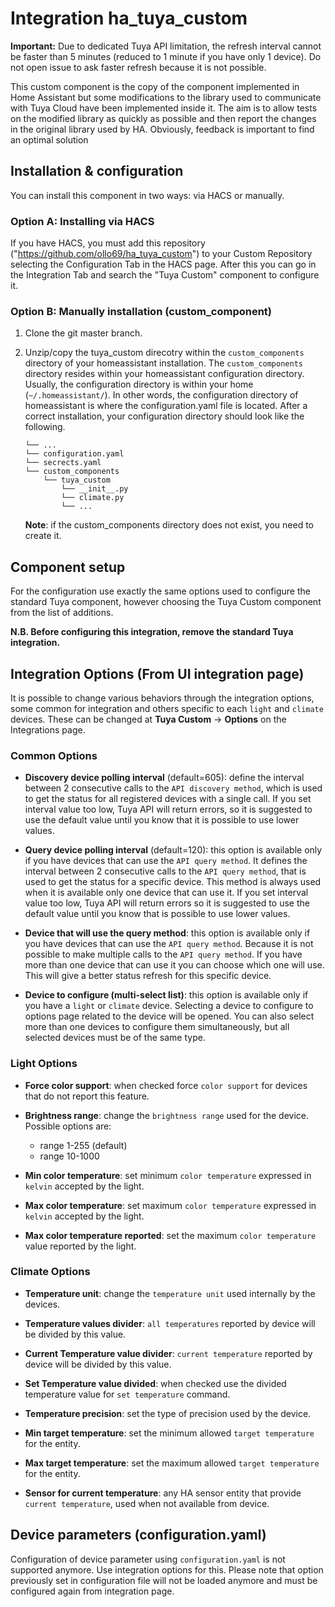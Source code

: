 # Integration ha_tuya_custom

**Important:** Due to dedicated Tuya API limitation, the refresh interval cannot be faster than 5 minutes
(reduced to 1 minute if you have only 1 device). Do not open issue to ask faster refresh because it is not possible. 
 
This custom component is the copy of the component implemented in Home Assistant but some modifications to the library
used to communicate with Tuya Cloud have been implemented inside it.
The aim is to allow tests on the modified library as quickly as possible and then report the changes in the original 
library used by HA.
Obviously, feedback is important to find an optimal solution

## Installation & configuration
You can install this component in two ways: via HACS or manually.

### Option A: Installing via HACS
If you have HACS, you must add this repository ("https://github.com/ollo69/ha_tuya_custom") to your Custom Repository 
selecting the Configuration Tab in the HACS page.
After this you can go in the Integration Tab and search the "Tuya Custom" component to configure it.

### Option B: Manually installation (custom_component)
1. Clone the git master branch.
1. Unzip/copy the tuya_custom direcotry within the `custom_components` directory of your homeassistant installation.
The `custom_components` directory resides within your homeassistant configuration directory.
Usually, the configuration directory is within your home (`~/.homeassistant/`).
In other words, the configuration directory of homeassistant is where the configuration.yaml file is located.
After a correct installation, your configuration directory should look like the following.
    ```
    └── ...
    └── configuration.yaml
    └── secrects.yaml
    └── custom_components
        └── tuya_custom
            └── __init__.py
            └── climate.py
            └── ...
    ```

    **Note**: if the custom_components directory does not exist, you need to create it.
    
## Component setup    

For the configuration use exactly the same options used to configure the standard Tuya component, however choosing the Tuya Custom component from the list of additions.

**N.B. Before configuring this integration, remove the standard Tuya integration.**

## Integration Options (From UI integration page)

It is possible to change various behaviors through the integration options, some common for integration and others specific to each `light` and `climate` devices. These can be changed at **Tuya Custom** -> **Options** on the Integrations page.

### Common Options

- **Discovery device polling interval** (default=605): define the interval between 2 consecutive calls to the `API discovery method`, which is used to get the status for all registered devices with a single call. If you set interval value too low, Tuya API will return errors, so it is suggested to use the default value until
you know that it is possible to use lower values.

- **Query device polling interval** (default=120): this option is available only if you have devices that can use the `API query method`. 
It defines the interval between 2 consecutive calls to the `API query method`, that is used to get the status for a specific device. 
This method is always used when it is available only one device that can use it. If you set interval value too low, Tuya API will return errors 
so it is suggested to use the default value until you know that is possible to use lower values.

- **Device that will use the query method**: this option is available only if you have devices that can use the `API query method`. 
Because it is not possible to make multiple calls to the `API query method`. If you have more than one device that can use it you can choose which one will use. This will give a better status refresh for this specific device.

- **Device to configure (multi-select list)**: this option is available only if you have a `light` or `climate` device. Selecting a device to 
configure to options page related to the device will be opened. You can also select more than one devices to configure them simultaneously, 
but all selected devices must be of the same type.

### Light Options

- **Force color support**: when checked force `color support` for devices that do not report this feature.

- **Brightness range**: change the `brightness range` used for the device. Possible options are:
    - range 1-255 (default)
    - range 10-1000

- **Min color temperature**: set minimum `color temperature` expressed in `kelvin` accepted by the light.

- **Max color temperature**: set maximum `color temperature` expressed in `kelvin` accepted by the light.

- **Max color temperature reported**: set the maximum `color temperature` value reported by the light.

### Climate Options

- **Temperature unit**: change the `temperature unit` used internally by the devices.

- **Temperature values divider**: `all temperatures` reported by device will be divided by this value.

- **Current Temperature value divider**: `current temperature` reported by device will be divided by this value.

- **Set Temperature value divided**: when checked use the divided temperature value for `set temperature` command.

- **Temperature precision**: set the type of precision used by the device.

- **Min target temperature**: set the minimum allowed `target temperature` for the entity.

- **Max target temperature**: set the maximum allowed `target temperature` for the entity.

- **Sensor for current temperature**: any HA sensor entity that provide `current temperature`, used when not available from device.

## Device parameters (configuration.yaml)

Configuration of device parameter using `configuration.yaml` is not supported anymore. Use integration options for this.
Please note that option previously set in configuration file will not be loaded anymore and must be configured again from integration page.
